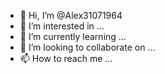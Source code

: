 - 👋 Hi, I’m @Alex31071964
- 👀 I’m interested in ...
- 🌱 I’m currently learning ...
- 💞️ I’m looking to collaborate on ...
- 📫 How to reach me ...

<!---
Alex31071964/Alex31071964 is a ✨ special ✨ repository because its `README.md` (this file) appears on your GitHub profile.
You can click the Preview link to take a look at your changes.
--->
